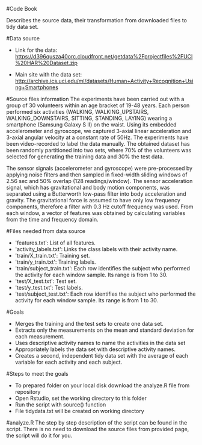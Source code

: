 #Code Book

Describes the source data, their transformation from downloaded files to tidy data set.

#Data source
- Link for the data:
  https://d396qusza40orc.cloudfront.net/getdata%2Fprojectfiles%2FUCI%20HAR%20Dataset.zip

- Main site with the data set:
  http://archive.ics.uci.edu/ml/datasets/Human+Activity+Recognition+Using+Smartphones
  
#Source files information
The experiments have been carried out with a group of 30 volunteers within an age bracket of 19-48 years.
Each person performed six activities (WALKING, WALKING_UPSTAIRS, WALKING_DOWNSTAIRS, SITTING, STANDING, LAYING)
wearing a smartphone (Samsung Galaxy S II) on the waist. Using its embedded accelerometer and gyroscope,
we captured 3-axial linear acceleration and 3-axial angular velocity at a constant rate of 50Hz.
The experiments have been video-recorded to label the data manually. The obtained dataset has been
randomly partitioned into two sets, where 70% of the volunteers was selected for generating the training
data and 30% the test data.

The sensor signals (accelerometer and gyroscope) were pre-processed by applying noise filters and then
sampled in fixed-width sliding windows of 2.56 sec and 50% overlap (128 readings/window).
The sensor acceleration signal, which has gravitational and body motion components, was separated using
a Butterworth low-pass filter into body acceleration and gravity. The gravitational force is assumed to
have only low frequency components, therefore a filter with 0.3 Hz cutoff frequency was used. From each window,
a vector of features was obtained by calculating variables from the time and frequency domain.

#Files needed from data source
- 'features.txt': List of all features.
- 'activity_labels.txt': Links the class labels with their activity name.
- 'train/X_train.txt': Training set.
- 'train/y_train.txt': Training labels.
- 'train/subject_train.txt': Each row identifies the subject who performed the
    activity for each window sample. Its range is from 1 to 30.
- 'test/X_test.txt': Test set.
- 'test/y_test.txt': Test labels.
- 'test/subject_test.txt': Each row identifies the subject who performed the 
    activity for each window sample. Its range is from 1 to 30.

#Goals
- Merges the training and the test sets to create one data set.
- Extracts only the measurements on the mean and standard deviation for each measurement.
- Uses descriptive activity names to name the activities in the data set
- Appropriately labels the data set with descriptive activity names.
- Creates a second, independent tidy data set with the average of each variable for each activity and each subject.

#Steps to meet the goals
- To prepared folder on your local disk download the analyze.R file from repository
- Open Rstudio, set the working directory to this folder
- Run the script with source() function
- File tidydata.txt will be created on working directory
 
#analyze.R
The step by step description of the script can be found in the script.
There is no need to download the source files from provided page, the script will do it for you.
